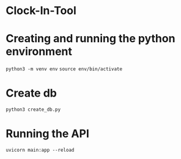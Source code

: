 # Clock-In-Tool

# Creating and running the python environment
`python3 -m venv env`
`source env/bin/activate`

# Create db
`python3 create_db.py`
# Running the API
`uvicorn main:app --reload`